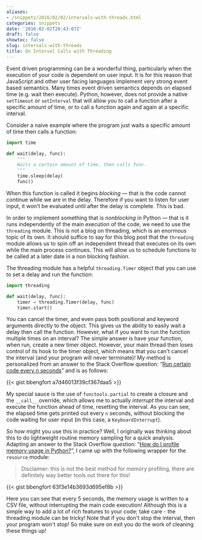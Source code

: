 ```yaml
---
aliases:
- /snippets/2016/02/02/intervals-with-threads.html
categories: snippets
date: '2016-02-02T20:43:07Z'
draft: false
showtoc: false
slug: intervals-with-threads
title: On Interval Calls with Threading
---
```


Event driven programming can be a wonderful thing, particularly when the execution of your code is dependent on user input. It is for this reason that JavaScript and other user facing languages implement very strong event based semantics. Many times event driven semantics depends on elapsed time (e.g. wait then execute). Python, however, does not provide a native `setTimeout` or `setInterval` that will allow you to call a function after a specific amount of time, or to call a function again and again at a specific interval.

Consider a naive example where the program just waits a specific amount of time then calls a function:

```python
import time

def wait(delay, func):
    """
    Waits a certain amount of time, then calls func.
    """
    time.sleep(delay)
    func()
```

When this function is called it begins _blocking_ &mdash; that is the code cannot continue while we are in the delay. Therefore if you want to listen for user input, it won't be evaluated until after the delay is complete. This is bad.

In order to implement something that is _nonblocking_ in Python &mdash; that is it runs independently of the main execution of the code, we need to use the `threading` module. This is not a blog on threading, which is an enormous topic of its own. It should suffice to say for this blog post that the `threading` module allows us to spin off an independent thread that executes on its own while the main process continues. This will allow us to schedule functions to be called at a later date in a non blocking fashion.

The threading module has a helpful `threading.Timer` object that you can use to set a delay and run the function:

```python
import threading

def wait(delay, func):
    timer = threading.Timer(delay, func)
    timer.start()
```

You can cancel the timer, and even pass both positional and keyword arguments directly to the object. This gives us the ability to easily wait a delay then call the function. However, what if you want to run the function multiple times on an interval? The simple answer is have your function, when run, create a new timer object. However, your main thread then loses control of its hook to the timer object, which means that you can't cancel the interval (and your program will never terminate)! My method is personalized from an answer to the Stack Overflow question: &ldquo;[Run certain code every n seconds](http://stackoverflow.com/questions/3393612/run-certain-code-every-n-seconds)&rdquo; and is as follows:

{{< gist bbengfort a7d46013f39cf367daa5 >}}

My special sauce is the use of `functools.partial` to create a closure and the `__call__` override, which allows me to actually _interrupt_ the interval and execute the function ahead of time, resetting the interval. As you can see, the elapsed time gets printed out every `n` seconds, without blocking the code waiting for user input (in this case, a `KeyboardInterrupt`).

So how might you use this in practice? Well, I originally was thinking about this to do lightweight routine memory sampling for a quick analysis. Adapting an answer to the Stack Overflow question: &ldquo;[How do I profile memory usage in Python?](http://stackoverflow.com/questions/552744/how-do-i-profile-memory-usage-in-python)&rdquo;, I came up with the following wrapper for the `resource` module:

> Disclaimer: this is not the best method for memory profiling, there are definitely way better tools out there for this!

{{< gist bbengfort 63f3e14b3693d695ef8b >}}

Here you can see that every 5 seconds, the memory usage is written to a CSV file, without interrupting the main code execution! Although this is a simple way to add a lot of rich features to your code; take care - the threading module can be tricky! Note that if you don't stop the interval, then your program won't stop! So make sure on exit you do the work of cleaning these things up!
